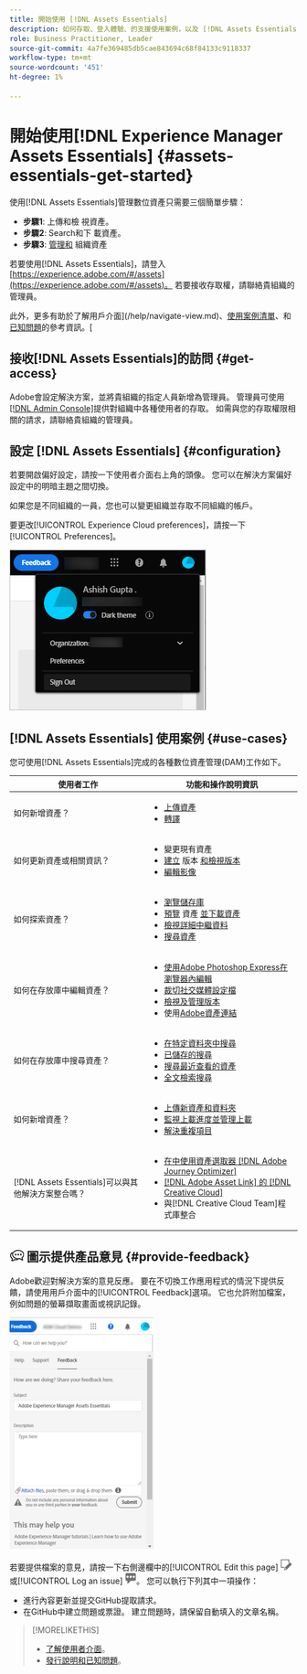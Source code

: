 ```yaml
---
title: 開始使用 [!DNL Assets Essentials]
description: 如何存取、登入體驗、的支援使用案例，以及 [!DNL Assets Essentials]的已知問題。
role: Business Practitioner, Leader
source-git-commit: 4a7fe369485db5cae843694c68f84133c9118337
workflow-type: tm+mt
source-wordcount: '451'
ht-degree: 1%

---
```


# 開始使用[!DNL Experience Manager Assets Essentials] {#assets-essentials-get-started}

<!-- TBD: Make links for these steps. -->

使用[!DNL Assets Essentials]管理數位資產只需要三個簡單步驟：

* **步驟1**: [](/help/add-delete.md) 上傳和檢 [](/help/navigate-view.md) 視資產。
* **步驟2**: [](/help/search.md) Search和下 [](/help/manage-organize.md#download) 載資產。
* **步驟3**: [管理和](/help/manage-organize.md) 組織資產

若要使用[!DNL Assets Essentials]，請登入[https://experience.adobe.com/#/assets](https://experience.adobe.com/#/assets)。 若要接收存取權，請聯絡貴組織的管理員。

此外，更多有助於了解用戶介面](/help/navigate-view.md)、[使用案例清單](#use-cases)、<!-- TBD: [supported file types](/help/supported-file-formats.md), -->和[已知問題](/help/release-notes.md#known-issues)的參考資訊。[

## 接收[!DNL Assets Essentials]的訪問 {#get-access}

Adobe會設定解決方案，並將貴組織的指定人員新增為管理員。 管理員可使用[[!DNL Admin Console]](https://helpx.adobe.com/enterprise/admin-guide.html/enterprise/using/welcome.ug.html)提供對組織中各種使用者的存取。 如需與您的存取權限相關的請求，請聯絡貴組織的管理員。

## 設定 [!DNL Assets Essentials] {#configuration}

若要開啟偏好設定，請按一下使用者介面右上角的頭像。 您可以在解決方案偏好設定中的明暗主題之間切換。

如果您是不同組織的一員，您也可以變更組織並存取不同組織的帳戶。

要更改[!UICONTROL Experience Cloud preferences]，請按一下[!UICONTROL Preferences]。

![切換深色和淺色主題的偏好設定](assets/theme-change.png)

<!-- TBD: What can admins configure? What more can users configure? Any doc that describes Exp Cloud preferences? 
Metadata forms is out of the scope of 6/17 GA. When the functionality is added, link to it from here. It is about configuring metadata UI. -->

<!-- TBD: This section contains beta-specific video that will be updated post-GA.

## Login experience {#login-experience}

When logging in, after providing the credentials, you can be prompted to select an account. In this case, select `Company or School Account` to proceed.

![Select an account to login](assets/do-not-localize/login-experience.gif)
-->

## [!DNL Assets Essentials] 使用案例 {#use-cases}

您可使用[!DNL Assets Essentials]完成的各種數位資產管理(DAM)工作如下。

| 使用者工作 | 功能和操作說明資訊 |
|-----|------|
| 如何新增資產？ | <ul> <li> [上傳資產](/help/add-delete.md) </li> <li> [轉譯](/help/add-delete.md#renditions) </li> </ul> |
| 如何更新資產或相關資訊？ | <ul> <li>變更現有資產</li> <li>[建立](/help/manage-organize.md#create-versions) 版本 [和檢視版本](/help/navigate-view.md#view-versions)</li> <li>[編輯影像](/help/edit-images.md)</li> </ul> |
| 如何探索資產？ | <ul> <li>[瀏覽儲存庫](/help/navigate-view.md#view-assets-and-details) </li> <li> [預覽](/help/navigate-view.md#preview-assets) 資產 [並下載資產](/help/manage-organize.md) </li> <li>[檢視詳細中繼資料](/help/metadata.md) </li> <li>[搜尋資產](/help/search.md)</li></ul> |
| 如何在存放庫中編輯資產？ | <ul> <li>[使用Adobe Photoshop Express在瀏覽器內編輯](/help/edit-images.md)</li> <li>[裁切社交媒體設定檔](/help/edit-images.md#crop-straighten-images)</li> <li>[檢視及管理版本](/help/manage-organize.md#create-versions)</li> <li>使用[Adobe資產連結](/help/integration.md#integrations)</ul></ul> |
| 如何在存放庫中搜尋資產？ | <ul> <li>[在特定資料夾中搜尋](/help/search.md)</li> <li>[已儲存的搜尋](/help/search.md)</li> <li>[搜尋最近查看的資產](/help/search.md)</li> <li>[全文檢索搜尋](/help/search.md) |
| 如何新增資產？ | <ul> <li>[上傳新資產和資料夾](/help/add-delete.md#add-assets)</li> <li>[監視上載進度並管理上載](/help/add-delete.md)</li> <li>[解決重複項目](/help/add-delete.md#resolve-upload-fails)</li> </ul> |
| [!DNL Assets Essentials]可以與其他解決方案整合嗎？ | <ul> <li>[在中使用資產選取器 [!DNL Adobe Journey Optimizer]](/help/integration.md)</li> <li>[[!DNL Adobe Asset Link] 的 [!DNL Creative Cloud]](/help/integration.md)</li> <li>與[!DNL Creative Cloud Team]程式庫整合</li> </ul> |

<!--TBD: Merge in above table when these use cases are documented/available.
| How do I delete assets? | <ul> <li>[Delete assets](/help/manage-organize.md)</li> <li>Recover deleted assets</li> <li>Permanently delete assets</li> </ul> |
| How do I share assets or find shared assets? | <ul> <li>Shared by me</li> <li>Shared with me</li> <li>Share for comments and review</li> <li>Unshare assets</li> </ul> |
| How do I collaborate with others and get my assets reviewed | <ul> <li>Share for review</li> <li>Provide comments. Resolve and filter comments</li> <li>Annotations on images</li> <li>Assign tasks to specific users and prioritize</li> </ul> |
-->

## ![意見](assets/do-not-localize/feedback-icon.png) 圖示提供產品意見 {#provide-feedback}

Adobe歡迎對解決方案的意見反應。 要在不切換工作應用程式的情況下提供反饋，請使用用戶介面中的[!UICONTROL Feedback]選項。 它也允許附加檔案，例如問題的螢幕擷取畫面或視訊記錄。

![介面中的意見回饋選項](assets/feedback-panel.png)

若要提供檔案的意見，請按一下右側邊欄中的[!UICONTROL Edit this page] ![編輯頁面](assets/do-not-localize/edit-page.png)或[!UICONTROL Log an issue] ![建立GitHub問題](assets/do-not-localize/github-issue.png)。 您可以執行下列其中一項操作：

* 進行內容更新並提交GitHub提取請求。
* 在GitHub中建立問題或票證。 建立問題時，請保留自動填入的文章名稱。

>[!MORELIKETHIS]
>
>* [了解使用者介面](/help/navigate-view.md)。
>* [發行說明和已知問題](/help/release-notes.md)。


<!-- TBD: 
>* [Supported file types](/help/supported-file-formats.md).
-->
